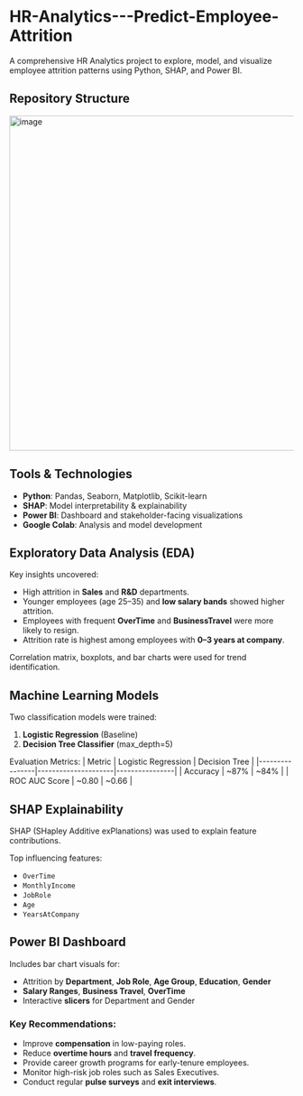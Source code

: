 # HR-Analytics---Predict-Employee-Attrition

A comprehensive HR Analytics project to explore, model, and visualize employee attrition patterns using Python, SHAP, and Power BI.

## Repository Structure
<img width="709" height="594" alt="image" src="https://github.com/user-attachments/assets/65d695ec-5e73-4e66-ae60-55e3185209e4" />


## Tools & Technologies

- **Python**: Pandas, Seaborn, Matplotlib, Scikit-learn
- **SHAP**: Model interpretability & explainability
- **Power BI**: Dashboard and stakeholder-facing visualizations
- **Google Colab**: Analysis and model development

## Exploratory Data Analysis (EDA)

Key insights uncovered:
- High attrition in **Sales** and **R&D** departments.
- Younger employees (age 25–35) and **low salary bands** showed higher attrition.
- Employees with frequent **OverTime** and **BusinessTravel** were more likely to resign.
- Attrition rate is highest among employees with **0–3 years at company**.

Correlation matrix, boxplots, and bar charts were used for trend identification.

## Machine Learning Models

Two classification models were trained:
1. **Logistic Regression** (Baseline)
2. **Decision Tree Classifier** (max_depth=5)

Evaluation Metrics:
| Metric         | Logistic Regression | Decision Tree |
|----------------|---------------------|----------------|
| Accuracy       | ~87%                 | ~84%            |
| ROC AUC Score  | ~0.80                | ~0.66           |


## SHAP Explainability

SHAP (SHapley Additive exPlanations) was used to explain feature contributions.

Top influencing features:
- `OverTime`
- `MonthlyIncome`
- `JobRole`
- `Age`
- `YearsAtCompany`

## Power BI Dashboard

Includes bar chart visuals for:
- Attrition by **Department**, **Job Role**, **Age Group**, **Education**, **Gender**
- **Salary Ranges**, **Business Travel**, **OverTime**
- Interactive **slicers** for Department and Gender

### Key Recommendations:
- Improve **compensation** in low-paying roles.
- Reduce **overtime hours** and **travel frequency**.
- Provide career growth programs for early-tenure employees.
- Monitor high-risk job roles such as Sales Executives.
- Conduct regular **pulse surveys** and **exit interviews**.

